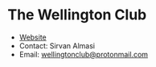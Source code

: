 # The Wellington Club
* [Website](www.thewellingtonclub.uk)
* Contact: Sirvan Almasi
* Email: wellingtonclub@protonmail.com
